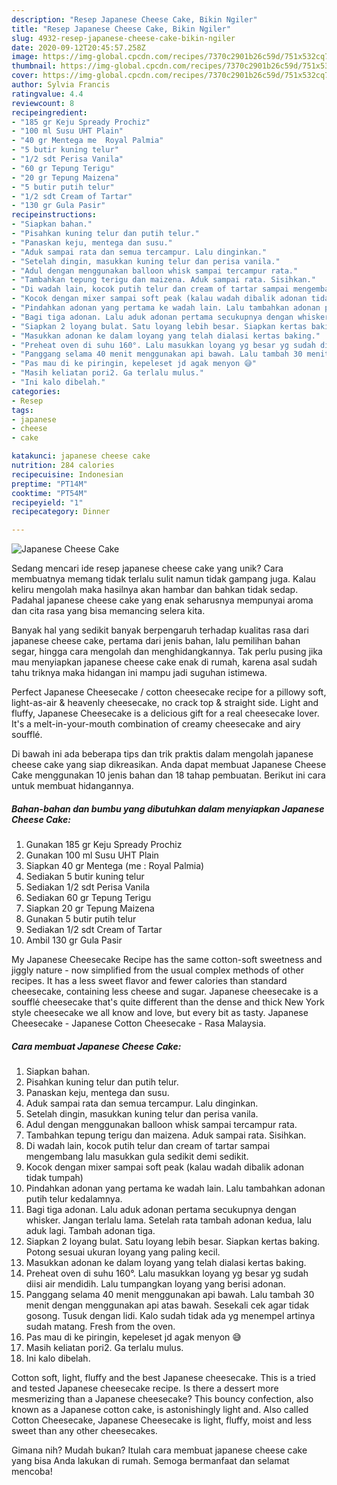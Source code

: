 ```yaml
---
description: "Resep Japanese Cheese Cake, Bikin Ngiler"
title: "Resep Japanese Cheese Cake, Bikin Ngiler"
slug: 4932-resep-japanese-cheese-cake-bikin-ngiler
date: 2020-09-12T20:45:57.258Z
image: https://img-global.cpcdn.com/recipes/7370c2901b26c59d/751x532cq70/japanese-cheese-cake-foto-resep-utama.jpg
thumbnail: https://img-global.cpcdn.com/recipes/7370c2901b26c59d/751x532cq70/japanese-cheese-cake-foto-resep-utama.jpg
cover: https://img-global.cpcdn.com/recipes/7370c2901b26c59d/751x532cq70/japanese-cheese-cake-foto-resep-utama.jpg
author: Sylvia Francis
ratingvalue: 4.4
reviewcount: 8
recipeingredient:
- "185 gr Keju Spready Prochiz"
- "100 ml Susu UHT Plain"
- "40 gr Mentega me  Royal Palmia"
- "5 butir kuning telur"
- "1/2 sdt Perisa Vanila"
- "60 gr Tepung Terigu"
- "20 gr Tepung Maizena"
- "5 butir putih telur"
- "1/2 sdt Cream of Tartar"
- "130 gr Gula Pasir"
recipeinstructions:
- "Siapkan bahan."
- "Pisahkan kuning telur dan putih telur."
- "Panaskan keju, mentega dan susu."
- "Aduk sampai rata dan semua tercampur. Lalu dinginkan."
- "Setelah dingin, masukkan kuning telur dan perisa vanila."
- "Adul dengan menggunakan balloon whisk sampai tercampur rata."
- "Tambahkan tepung terigu dan maizena. Aduk sampai rata. Sisihkan."
- "Di wadah lain, kocok putih telur dan cream of tartar sampai mengembang lalu masukkan gula sedikit demi sedikit."
- "Kocok dengan mixer sampai soft peak (kalau wadah dibalik adonan tidak tumpah)"
- "Pindahkan adonan yang pertama ke wadah lain. Lalu tambahkan adonan putih telur kedalamnya."
- "Bagi tiga adonan. Lalu aduk adonan pertama secukupnya dengan whisker. Jangan terlalu lama. Setelah rata tambah adonan kedua, lalu aduk lagi. Tambah adonan tiga."
- "Siapkan 2 loyang bulat. Satu loyang lebih besar. Siapkan kertas baking. Potong sesuai ukuran loyang yang paling kecil."
- "Masukkan adonan ke dalam loyang yang telah dialasi kertas baking."
- "Preheat oven di suhu 160°. Lalu masukkan loyang yg besar yg sudah diisi air mendidih. Lalu tumpangkan loyang yang berisi adonan."
- "Panggang selama 40 menit menggunakan api bawah. Lalu tambah 30 menit dengan menggunakan api atas bawah. Sesekali cek agar tidak gosong. Tusuk dengan lidi. Kalo sudah tidak ada yg menempel artinya sudah matang. Fresh from the oven."
- "Pas mau di ke piringin, kepeleset jd agak menyon 😅"
- "Masih keliatan pori2. Ga terlalu mulus."
- "Ini kalo dibelah."
categories:
- Resep
tags:
- japanese
- cheese
- cake

katakunci: japanese cheese cake 
nutrition: 284 calories
recipecuisine: Indonesian
preptime: "PT14M"
cooktime: "PT54M"
recipeyield: "1"
recipecategory: Dinner

---
```



![Japanese Cheese Cake](https://img-global.cpcdn.com/recipes/7370c2901b26c59d/751x532cq70/japanese-cheese-cake-foto-resep-utama.jpg)

Sedang mencari ide resep japanese cheese cake yang unik? Cara membuatnya memang tidak terlalu sulit namun tidak gampang juga. Kalau keliru mengolah maka hasilnya akan hambar dan bahkan tidak sedap. Padahal japanese cheese cake yang enak seharusnya mempunyai aroma dan cita rasa yang bisa memancing selera kita.

Banyak hal yang sedikit banyak berpengaruh terhadap kualitas rasa dari japanese cheese cake, pertama dari jenis bahan, lalu pemilihan bahan segar, hingga cara mengolah dan menghidangkannya. Tak perlu pusing jika mau menyiapkan japanese cheese cake enak di rumah, karena asal sudah tahu triknya maka hidangan ini mampu jadi suguhan istimewa.

Perfect Japanese Cheesecake / cotton cheesecake recipe for a pillowy soft, light-as-air &amp; heavenly cheesecake, no crack top &amp; straight side. Light and fluffy, Japanese Cheesecake is a delicious gift for a real cheesecake lover. It&#39;s a melt-in-your-mouth combination of creamy cheesecake and airy soufflé.


Di bawah ini ada beberapa tips dan trik praktis dalam mengolah japanese cheese cake yang siap dikreasikan. Anda dapat membuat Japanese Cheese Cake menggunakan 10 jenis bahan dan 18 tahap pembuatan. Berikut ini cara untuk membuat hidangannya.

<!--inarticleads1-->

##### Bahan-bahan dan bumbu yang dibutuhkan dalam menyiapkan Japanese Cheese Cake:

1. Gunakan 185 gr Keju Spready Prochiz
1. Gunakan 100 ml Susu UHT Plain
1. Siapkan 40 gr Mentega (me : Royal Palmia)
1. Sediakan 5 butir kuning telur
1. Sediakan 1/2 sdt Perisa Vanila
1. Sediakan 60 gr Tepung Terigu
1. Siapkan 20 gr Tepung Maizena
1. Gunakan 5 butir putih telur
1. Sediakan 1/2 sdt Cream of Tartar
1. Ambil 130 gr Gula Pasir


My Japanese Cheesecake Recipe has the same cotton-soft sweetness and jiggly nature - now simplified from the usual complex methods of other recipes. It has a less sweet flavor and fewer calories than standard cheesecake, containing less cheese and sugar. Japanese cheesecake is a soufflé cheesecake that&#39;s quite different than the dense and thick New York style cheesecake we all know and love, but every bit as tasty. Japanese Cheesecake - Japanese Cotton Cheesecake - Rasa Malaysia. 

<!--inarticleads2-->

##### Cara membuat Japanese Cheese Cake:

1. Siapkan bahan.
1. Pisahkan kuning telur dan putih telur.
1. Panaskan keju, mentega dan susu.
1. Aduk sampai rata dan semua tercampur. Lalu dinginkan.
1. Setelah dingin, masukkan kuning telur dan perisa vanila.
1. Adul dengan menggunakan balloon whisk sampai tercampur rata.
1. Tambahkan tepung terigu dan maizena. Aduk sampai rata. Sisihkan.
1. Di wadah lain, kocok putih telur dan cream of tartar sampai mengembang lalu masukkan gula sedikit demi sedikit.
1. Kocok dengan mixer sampai soft peak (kalau wadah dibalik adonan tidak tumpah)
1. Pindahkan adonan yang pertama ke wadah lain. Lalu tambahkan adonan putih telur kedalamnya.
1. Bagi tiga adonan. Lalu aduk adonan pertama secukupnya dengan whisker. Jangan terlalu lama. Setelah rata tambah adonan kedua, lalu aduk lagi. Tambah adonan tiga.
1. Siapkan 2 loyang bulat. Satu loyang lebih besar. Siapkan kertas baking. Potong sesuai ukuran loyang yang paling kecil.
1. Masukkan adonan ke dalam loyang yang telah dialasi kertas baking.
1. Preheat oven di suhu 160°. Lalu masukkan loyang yg besar yg sudah diisi air mendidih. Lalu tumpangkan loyang yang berisi adonan.
1. Panggang selama 40 menit menggunakan api bawah. Lalu tambah 30 menit dengan menggunakan api atas bawah. Sesekali cek agar tidak gosong. Tusuk dengan lidi. Kalo sudah tidak ada yg menempel artinya sudah matang. Fresh from the oven.
1. Pas mau di ke piringin, kepeleset jd agak menyon 😅
1. Masih keliatan pori2. Ga terlalu mulus.
1. Ini kalo dibelah.


Cotton soft, light, fluffy and the best Japanese cheesecake. This is a tried and tested Japanese cheesecake recipe. Is there a dessert more mesmerizing than a Japanese cheesecake? This bouncy confection, also known as a Japanese cotton cake, is astonishingly light and. Also called Cotton Cheesecake, Japanese Cheesecake is light, fluffy, moist and less sweet than any other cheesecakes. 

Gimana nih? Mudah bukan? Itulah cara membuat japanese cheese cake yang bisa Anda lakukan di rumah. Semoga bermanfaat dan selamat mencoba!
